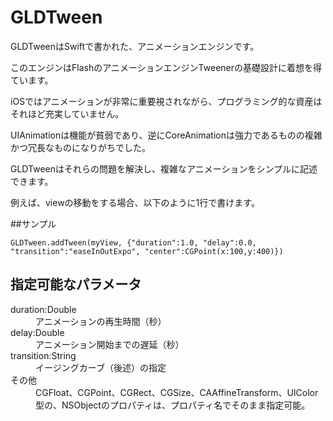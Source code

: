 GLDTween
========

GLDTweenはSwiftで書かれた、アニメーションエンジンです。

このエンジンはFlashのアニメーションエンジンTweenerの基礎設計に着想を得ています。

iOSではアニメーションが非常に重要視されながら、プログラミング的な資産はそれほど充実していません。

UIAnimationは機能が貧弱であり、逆にCoreAnimationは強力であるものの複雑かつ冗長なものになりがちでした。

GLDTweenはそれらの問題を解決し、複雑なアニメーションをシンプルに記述できます。


例えば、viewの移動をする場合、以下のように1行で書けます。

##サンプル

```
GLDTween.addTween(myView, {"duration":1.0, "delay":0.0, "transition":"easeInOutExpo", "center":CGPoint(x:100,y:400)})
```


## 指定可能なパラメータ



<dl>
  <dt>duration:Double</dt>
  <dd>アニメーションの再生時間（秒）</dd>
  <dt>delay:Double</dt>
  <dd>アニメーション開始までの遅延（秒）</dd>
  <dt>transition:String</dt>
  <dd>イージングカーブ（後述）の指定</dd>
  <dt>その他</dt>
  <dd>CGFloat、CGPoint、CGRect、CGSize、CAAffineTransform、UIColor型の、NSObjectのプロパティは、プロパティ名でそのまま指定可能。</dd>
</dl>
